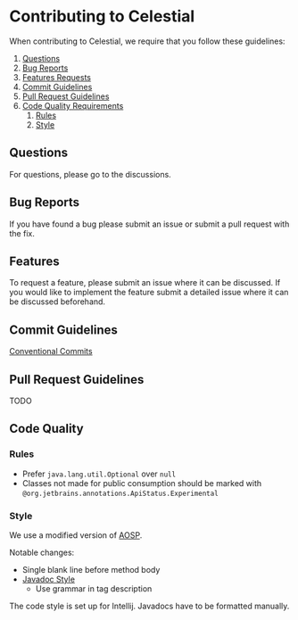 # Contributing to Celestial

When contributing to Celestial, we require that you follow these guidelines:

1. [Questions](#questions)
2. [Bug Reports](#bug-reports)
3. [Features Requests](#features)
4. [Commit Guidelines](#commit-guidelines)
5. [Pull Request Guidelines](#pull-request-guidelines)
6. [Code Quality Requirements](#code-quality)
   1. [Rules](#rules)
   2. [Style](#style)

## Questions

For questions, please go to the discussions. 

## Bug Reports

If you have found a bug please submit an issue or submit a pull request with the fix. 

## Features

To request a feature, please submit an issue where it can be discussed. If you would like to 
implement the feature submit a detailed issue where it can be discussed beforehand.

## Commit Guidelines

[Conventional Commits](https://www.conventionalcommits.org/en/v1.0.0/)

## Pull Request Guidelines

TODO

## Code Quality

### Rules

- Prefer `java.lang.util.Optional` over `null`
- Classes not made for public consumption should be marked with 
  `@org.jetbrains.annotations.ApiStatus.Experimental`

### Style

We use a modified version of [AOSP](https://source.android.com/setup/contribute/code-style).

Notable changes:

- Single blank line before method body
- [Javadoc Style](https://www.oracle.com/au/technical-resources/articles/java/javadoc-tool.html)
    - Use grammar in tag description

The code style is set up for Intellij. Javadocs have to be formatted manually. 
